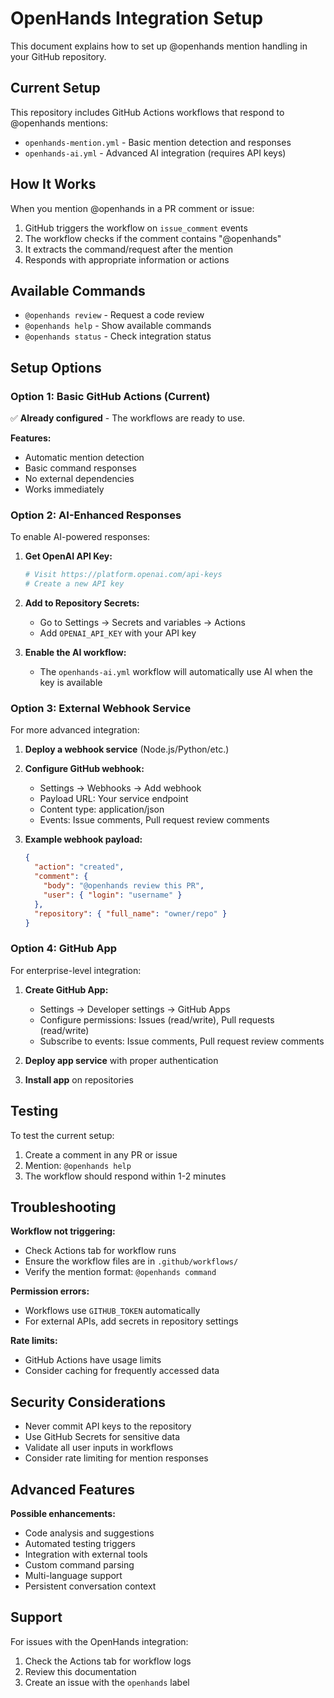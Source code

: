 # OpenHands Integration Setup

This document explains how to set up @openhands mention handling in your GitHub repository.

## Current Setup

This repository includes GitHub Actions workflows that respond to @openhands mentions:

- `openhands-mention.yml` - Basic mention detection and responses
- `openhands-ai.yml` - Advanced AI integration (requires API keys)

## How It Works

When you mention @openhands in a PR comment or issue:

1. GitHub triggers the workflow on `issue_comment` events
2. The workflow checks if the comment contains "@openhands"
3. It extracts the command/request after the mention
4. Responds with appropriate information or actions

## Available Commands

- `@openhands review` - Request a code review
- `@openhands help` - Show available commands
- `@openhands status` - Check integration status

## Setup Options

### Option 1: Basic GitHub Actions (Current)

✅ **Already configured** - The workflows are ready to use.

**Features:**
- Automatic mention detection
- Basic command responses
- No external dependencies
- Works immediately

### Option 2: AI-Enhanced Responses

To enable AI-powered responses:

1. **Get OpenAI API Key:**
   ```bash
   # Visit https://platform.openai.com/api-keys
   # Create a new API key
   ```

2. **Add to Repository Secrets:**
   - Go to Settings → Secrets and variables → Actions
   - Add `OPENAI_API_KEY` with your API key

3. **Enable the AI workflow:**
   - The `openhands-ai.yml` workflow will automatically use AI when the key is available

### Option 3: External Webhook Service

For more advanced integration:

1. **Deploy a webhook service** (Node.js/Python/etc.)
2. **Configure GitHub webhook:**
   - Settings → Webhooks → Add webhook
   - Payload URL: Your service endpoint
   - Content type: application/json
   - Events: Issue comments, Pull request review comments

3. **Example webhook payload:**
   ```json
   {
     "action": "created",
     "comment": {
       "body": "@openhands review this PR",
       "user": { "login": "username" }
     },
     "repository": { "full_name": "owner/repo" }
   }
   ```

### Option 4: GitHub App

For enterprise-level integration:

1. **Create GitHub App:**
   - Settings → Developer settings → GitHub Apps
   - Configure permissions: Issues (read/write), Pull requests (read/write)
   - Subscribe to events: Issue comments, Pull request review comments

2. **Deploy app service** with proper authentication
3. **Install app** on repositories

## Testing

To test the current setup:

1. Create a comment in any PR or issue
2. Mention: `@openhands help`
3. The workflow should respond within 1-2 minutes

## Troubleshooting

**Workflow not triggering:**
- Check Actions tab for workflow runs
- Ensure the workflow files are in `.github/workflows/`
- Verify the mention format: `@openhands command`

**Permission errors:**
- Workflows use `GITHUB_TOKEN` automatically
- For external APIs, add secrets in repository settings

**Rate limits:**
- GitHub Actions have usage limits
- Consider caching for frequently accessed data

## Security Considerations

- Never commit API keys to the repository
- Use GitHub Secrets for sensitive data
- Validate all user inputs in workflows
- Consider rate limiting for mention responses

## Advanced Features

**Possible enhancements:**
- Code analysis and suggestions
- Automated testing triggers
- Integration with external tools
- Custom command parsing
- Multi-language support
- Persistent conversation context

## Support

For issues with the OpenHands integration:
1. Check the Actions tab for workflow logs
2. Review this documentation
3. Create an issue with the `openhands` label